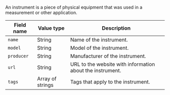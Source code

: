 An instrument is a piece of physical equipment that was used in a measurement or other application.

Field name | Value type | Description
-----------|------------|------------
`name` | String | Name of the instrument.
`model` | String | Model of the instrument.
`producer` | String | Manufacturer of the instrument.
`url` | String | URL to the website with information about the instrument.
`tags` | Array of strings | Tags that apply to the instrument.
